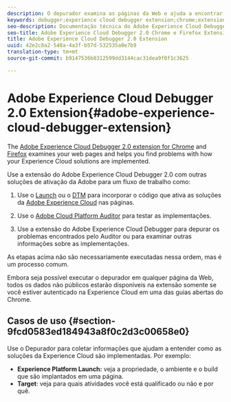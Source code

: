 ```yaml
---
description: O depurador examina as páginas da Web e ajuda a encontrar problemas na implementação das soluções da Experience Cloud
keywords: debugger;experience cloud debugger extension;chrome;extension
seo-description: Documentação técnica do Adobe Experience Cloud Debugger 2.0 Chrome e Firefox Extension - examine suas páginas da Web e entenda os problemas com as implementações da solução da Experience Cloud
seo-title: Adobe Experience Cloud Debugger 2.0 Chrome e Firefox Extension
title: Adobe Experience Cloud Debugger 2.0 Extension
uuid: 42e2c8a2-548a-4a3f-b57d-532535a0e7b9
translation-type: tm+mt
source-git-commit: b9147536b8312599dd3144cac31dea9f0f1c3625

---
```



# Adobe Experience Cloud Debugger 2.0 Extension{#adobe-experience-cloud-debugger-extension}

The [Adobe Experience Cloud Debugger 2.0 extension for Chrome](https://chrome.google.com/webstore/detail/adobe-experience-cloud-de/ocdmogmohccmeicdhlhhgepeaijenapj) and [Firefox](https://addons.mozilla.org/en-US/firefox/addon/adobe-experience-platform-dbg/) examines your web pages and helps you find problems with how your Experience Cloud solutions are implemented.

Use a extensão do Adobe Experience Cloud Debugger 2.0 com outras soluções de ativação da Adobe para um fluxo de trabalho como:

1. Use o [Launch](https://docs.adobe.com/content/help/en/launch/using/overview.html) ou o [DTM](https://docs.adobe.com/content/help/en/dtm/using/dtm-home.html) para incorporar o código que ativa as soluções da [Adobe Experience Cloud](https://docs.adobe.com/content/help/en/core-services/interface/experience-cloud.html) nas páginas.

1. Use o [Adobe Cloud Platform Auditor](https://experiencecloud.adobe.com/resources/help/en_US/auditor/) para testar as implementações.
1. Use a extensão do Adobe Experience Cloud Debugger para depurar os problemas encontrados pelo Auditor ou para examinar outras informações sobre as implementações.

As etapas acima não são necessariamente executadas nessa ordem, mas é um processo comum.

Embora seja possível executar o depurador em qualquer página da Web, todos os dados não públicos estarão disponíveis na extensão somente se você estiver autenticado na Experience Cloud em uma das guias abertas do Chrome.

## Casos de uso {#section-9fcd0583ed184943a8f0c2d3c00658e0}

Use o Depurador para coletar informações que ajudam a entender como as soluções da Experience Cloud são implementadas. Por exemplo:

* **Experience Platform Launch:** veja a propriedade, o ambiente e o build que são implantados em uma página.
* **Target**: veja para quais atividades você está qualificado ou não e por quê.
